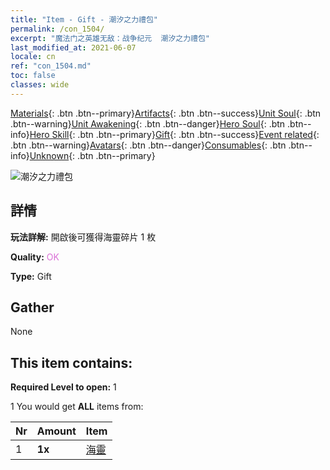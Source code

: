 ```yaml
---
title: "Item - Gift - 潮汐之力禮包"
permalink: /con_1504/
excerpt: "魔法门之英雄无敌：战争纪元  潮汐之力禮包"
last_modified_at: 2021-06-07
locale: cn
ref: "con_1504.md"
toc: false
classes: wide
---
```

 [Materials](/ItemsCN/){: .btn .btn--primary}[Artifacts](/ItemsCN/Artifacts/){: .btn .btn--success}[Unit Soul](/ItemsCN/UnitSoul/){: .btn .btn--warning}[Unit Awakening](/ItemsCN/UnitAwakening/){: .btn .btn--danger}[Hero Soul](/ItemsCN/HeroSoul/){: .btn .btn--info}[Hero Skill](/ItemsCN/HeroSkill/){: .btn .btn--primary}[Gift](/ItemsCN/Gift/){: .btn .btn--success}[Event related](/ItemsCN/Events/){: .btn .btn--warning}[Avatars](/ItemsCN/Avatars/){: .btn .btn--danger}[Consumables](/ItemsCN/Consumables/){: .btn .btn--info}[Unknown](/ItemsCN/Unknown/){: .btn .btn--primary}

 ![潮汐之力禮包](/images/t/i_907118.png)

## 詳情
 **玩法詳解:** 開啟後可獲得海靈碎片 1 枚

 **Quality:** <span style="color: #DA70D6">OK</span>

 **Type:** Gift

## Gather

  None

## This item contains:

 **Required Level to open:** 1

 1 You would get **ALL** items  from:

  | Nr | Amount |     Item    |
  |:---|:-------|:------------|
  | 1 |  **1x** | [海靈](/cn/Items/unt_275/) |  | 
